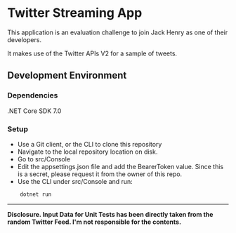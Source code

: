 # Twitter Streaming App
This application is an evaluation challenge to join Jack Henry as one of their developers.

It makes use of the Twitter APIs V2 for a sample of tweets.

## Development Environment
### Dependencies
.NET Core SDK 7.0

### Setup
* Use a Git client, or the CLI to clone this repository
* Navigate to the local repository location on disk.
* Go to src/Console
* Edit the appsettings.json file and add the BearerToken value. Since this is a secret, please request it from the owner of this repo.
* Use the CLI under src/Console and run:
<!-- Bash script block -->
```bash
    dotnet run
```


---
**Disclosure. Input Data for Unit Tests has been directly taken from the random Twitter Feed. I'm not responsible for the contents.**
